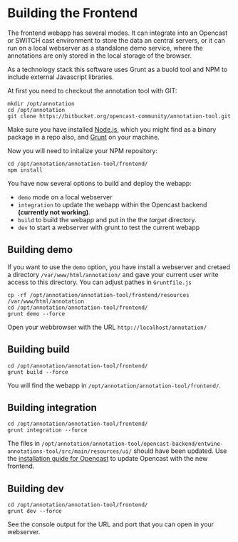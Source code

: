 # Building the Frontend

The frontend webapp has several modes. It can integrate into an Opencast or SWITCH cast environment to store the data an central servers, or it can run on a local webserver as a standalone demo service, where the annotations are only stored in the local storage of the browser. 

As a technology stack this software uses Grunt as a buold tool and NPM to include external Javascript libraries.

At first you need to checkout the annotation tool with GIT:

    mkdir /opt/annotation
    cd /opt/annotation
    git clone https://bitbucket.org/opencast-community/annotation-tool.git

Make sure you have installed [Node.js](https://nodejs.org/en/download/), which you might find as a binary package in a repo also, and [Grunt](http://gruntjs.com/getting-started) on your machine.

Now you will need to initalize your NPM repository:

    cd /opt/annotation/annotation-tool/frontend/
    npm install

You have now several options to build and deploy the webapp:

* `demo` mode on a local webserver
* `integration` to update the webapp within the Opencast backend __(currently not working)__.
* `build` to build the webapp and put in the the _target_ directory.
* `dev` to start a webserver with grunt to test the current webapp

## Building __demo__

If you want to use the `demo` option, you have install a webserver and cretaed a directory `/var/www/html/annotation/`
and gave your current user write access to this directory. You can adjust pathes in `Gruntfile.js`

    cp -rf /opt/annotation/annotation-tool/frontend/resources /var/www/html/annotation
    cd /opt/annotation/annotation-tool/frontend/
    grunt demo --force

Open your webbrowser with the URL `http://localhost/annotation/`

## Building __build__

    cd /opt/annotation/annotation-tool/frontend/
    grunt build --force

You will find the webapp in `/opt/annotation/annotation-tool/frontend/`.

## Building __integration__

    cd /opt/annotation/annotation-tool/frontend/
    grunt integration --force

The files in `/opt/annotation/annotation-tool/opencast-backend/entwine-annotations-tool/src/main/resources/ui/` should
have been updated. Use the [installation guide for Opencast](opencast-installation.md) to update Opencast with the new frontend.

## Building __dev__

    cd /opt/annotation/annotation-tool/frontend/
    grunt dev --force

See the console output for the URL and port that you can open in your webserver.
